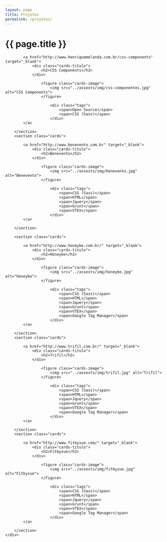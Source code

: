 ```yaml
---
layout: page
title: Projetos
permalink: /projetos/
---
```


<div class="page-banner {{ page.title }}">
	<h1>{{ page.title }}</h1>
</div>
<div class="page-content">
  <div class="page-center">
		<section class="cards">

			<a href="http://www.henriquemelanda.com.br/css-components" target="_blank">
				<div class="cards-titulo">
					<h2>CSS Components</h2>
				</div>

					<figure class="cards-image">
						<img src="../assests/img/css-componentes.jpg" alt="CSS Components">
					</figure>

						<div class="tags">
							<span>Open Source</span>
							<span>CSS (Sass)</span>
						</div>
			</a>
					
		</section>
		<section class="cards">

			<a href="http://www.benevento.com.br" target="_blank">
				<div class="cards-titulo">
					<h2>Benevento</h2>
				</div>

					<figure class="cards-image">
						<img src="../assests/img/benevento.jpg" alt="Benevento">
					</figure>

						<div class="tags">
							<span>CSS (Sass)</span>
							<span>HTML</span>
							<span>Jquery</span>
							<span>Grunt</span>
							<span>VTEX</span>
						</div>
			</a>
					
		</section>

		<section class="cards">

			<a href="http://www.honeybe.com.br/" target="_blank">
				<div class="cards-titulo">
					<h2>Honeybe</h2>
				</div>

					<figure class="cards-image">
						<img src="../assests/img/honeybe.jpg" alt="Honeybe">
					</figure>

						<div class="tags">
							<span>CSS (Sass)</span>
							<span>HTML</span>
							<span>Jquery</span>
							<span>Grunt</span>
							<span>VTEX</span>
							<span>Google Tag Manager</span>
						</div>
			</a>
					
		</section>
		<section class="cards">

			<a href="http://www.trifil.com.br/" target="_blank">
				<div class="cards-titulo">
					<h2>Trifil</h2>
				</div>

					<figure class="cards-image">
						<img src="../assests/img/trifil.jpg" alt="Trifil">
					</figure>

						<div class="tags">
							<span>CSS (Sass)</span>
							<span>HTML</span>
							<span>Jquery</span>
							<span>Grunt</span>
							<span>VTEX</span>
							<span>Google Tag Manager</span>
						</div>
			</a>
					
		</section>
		<section class="cards">

			<a href="http://www.fitbysue.com/" target="_blank">
				<div class="cards-titulo">
					<h2>Fitbysue</h2>
				</div>

					<figure class="cards-image">
						<img src="../assests/img/fitbysue.jpg" alt="Fitbysue">
					</figure>

						<div class="tags">
							<span>CSS (Sass)</span>
							<span>HTML</span>
							<span>Jquery</span>
							<span>Grunt</span>
							<span>VTEX</span>
							<span>Google Tag Manager</span>
						</div>
			</a>
					
		</section>
	</div>
</div>
